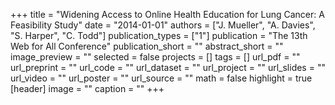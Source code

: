 +++
title = "Widening Access to Online Health Education for Lung Cancer: A Feasibility Study"
date = "2014-01-01"
authors = ["J. Mueller", "A. Davies", "S. Harper", "C. Todd"]
publication_types = ["1"]
publication = "The 13th Web for All Conference"
publication_short = ""
abstract_short = ""
image_preview = ""
selected = false
projects = []
tags = []
url_pdf = ""
url_preprint = ""
url_code = ""
url_dataset = ""
url_project = ""
url_slides = ""
url_video = ""
url_poster = ""
url_source = ""
math = false
highlight = true
[header]
image = ""
caption = ""
+++
